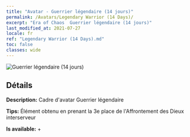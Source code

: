 ```yaml
---
title: "Avatar - Guerrier légendaire (14 jours)"
permalink: /Avatars/Legendary Warrior (14 Days)/
excerpt: "Era of Chaos  Guerrier légendaire (14 jours)"
last_modified_at: 2021-07-27
locale: fr
ref: "Legendary Warrior (14 Days).md"
toc: false
classes: wide
---
```

 ![Guerrier légendaire (14 jours)](/images/a/avatarFrame_61.png)

## Détails

 **Description:** Cadre d'avatar Guerrier légendaire 

 **Tips:** Élément obtenu en prenant la 3e place de l'Affrontement des Dieux interserveur 

 **Is available:**  + 

